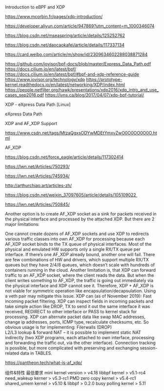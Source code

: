 Introduction to eBPF and XDP

https://www.mcorbin.fr/pages/xdp-introduction/

https://developer.aliyun.com/article/947869?utm_content=m_1000346074

https://blog.csdn.net/mseaspring/article/details/125252762

https://blog.csdn.net/daocaokafei/article/details/117337134

https://card.weibo.com/article/m/show/id/2309634602288038871284

https://github.com/iovisor/bpf-docs/blob/master/Express_Data_Path.pdf
https://docs.cilium.io/en/latest/bpf/
https://docs.cilium.io/en/latest/bpf/#bpf-and-xdp-reference-guide
https://www.iovisor.org/technology/xdp
https://prototype-kernel.readthedocs.io/en/latest/networking/XDP/index.html
https://people.netfilter.org/hawk/presentations/xdp2016/xdp_intro_and_use_cases_sep2016.pdf
https://jvns.ca/blog/2017/04/07/xdp-bpf-tutorial/




XDP - eXpress Data Path [Linux]

eXpress Data Path

XDP and AF_XDP Support

https://www.csdn.net/tags/MtzaQgxsODYwMDEtYmxvZwO0O0OO0O0O.html

AF_XDP

https://blog.csdn.net/force_eagle/article/details/117302414

https://lwn.net/Articles/750293/

https://lwn.net/Articles/745934/

http://arthurchiao.art/articles-zh/

https://blog.csdn.net/weixin_37097605/article/details/105109022 

https://lwn.net/Articles/750845/




Another option is to create AF_XDP socket as a sink for packets received in the physical interface and processed by the attached XDP. But there are 2 major limitations:

One cannot create dozens of AF_XDP sockets and use XDP to redirects various traffic classes into own AF_XDP for processing because each AF_XDP socket binds to the TX queue of physical interfaces. Most of the physical and emulated HW supports only a single RX/TX queue per interface. If there’s one AF_XDP already bound, another one will fail. There are few combinations of HW and drivers, which support multiple RX/TX queues but they have 2/4/8 queues, which doesn’t scale with hundreds of containers running in the cloud.
Another limitation is, that XDP can forward traffic to an AF_XDP socket, where the client reads the data. But when the client writes something to AF_XDP, the traffic is going out immediately via the physical interface and XDP cannot see it. Therefore, XDP + AF_XDP is not viable for symmetric operation like encapsulation/decapsulation. Using a veth pair may mitigate this issue.
XDP can (as of November 2019):
Fast incoming packet filtering. XDP can inspect fields in incoming packets and take simple action like DROP, TX to send it out the same interface it was received, REDIRECT to other interface or PASS to kernel stack for processing. XDP can alternate packet data like swap MAC addresses, change ip addresses, ports, ICMP type, recalculate checksums, etc. So obvious usage is for implementing:
Filerwalls (DROP)
L2/L3 lookup & forward
NAT – it is possible to implement static NAT indirectly (two XDP programs, each attached to own interface, processing and forwarding the traffic out, via the other interface). Connection tracking is possible, but more complicated with preserving and exchanging session-related data in TABLES.




https://pantheon.tech/what-is-af_xdp/










组件&特性	最低要求
mini kernel version	> v4.18
libbpf	kernel > v5.1-rc4
need_wakeup	kerner > v5.3-rc1
PMD zero copy	kernel > v5.4-rc1
shared_umem	kernel > v5.10 & libbpf > 0.2.0
busy polling	kernel > 5.11


